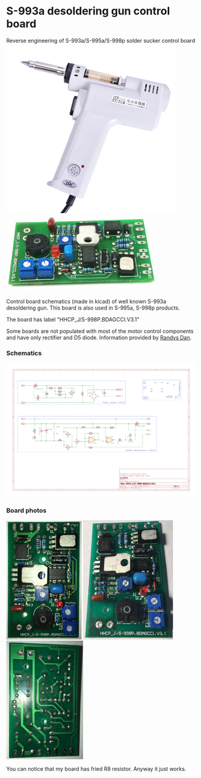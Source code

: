 # S-993a desoldering gun control board
Reverse engineering of S-993a/S-995a/S-998p solder sucker control board
<img src="photos/S-993A.jpg" height="450px"> <img src="photos/S-993A-circuit-board.jpg" width="400px">

Control board schematics (made in kicad) of well known S-993a desoldering gun. This board is also used in S-995a, S-998p products.

The board has label "HHCP_J/S-998P.BDAGCCI.V3.1"

Some boards are not populated with most of the motor control components and have only rectifier and D5 diode. Information provided by [Randys Dan](https://www.youtube.com/channel/UCstega9e7F3fUxEAxG64gzQ).

### Schematics ###
![](photos/schematics.png)

### Board photos ###
<img src="photos/board_top.JPG" height="315px"> <img src="photos/board_top2.JPG" height="317px"> <img src="photos/board_bottom.JPG" height="315px">

You can notice that my board has fried R8 resistor. Anyway it just works.
